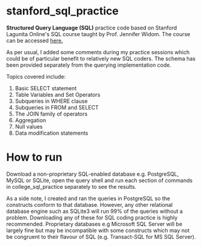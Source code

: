 # stanford_sql_practice

<strong>Structured Query Language (SQL)</strong> practice code based on Stanford Lagunita Online's SQL course taught by Prof. Jennifer Widom. The course can be accessed <a href="https://lagunita.stanford.edu/courses/DB/SQL/SelfPaced/info">here.</a>

As per usual, I added some comments during my practice sessions which could be of particular benefit to relatively new SQL coders. The schema has been provided separately from the querying implementation code. 

Topics covered include:

1. Basic SELECT statement</br>
2. Table Variables and Set Operators</br>
3. Subqueries in WHERE clause</br>
4. Subqueries in FROM and SELECT</br>
5. The JOIN family of operators</br>
6. Aggregation</br>
7. Null values</br>
8. Data modification statements</br>

# How to run

Download a non-proprietary SQL-enabled database e.g. PostgreSQL, MySQL or SQLite, open the query shell and run each section of commands in college_sql_practice separately to see the results.

As a side note, I created and ran the queries in PostgreSQL so the constructs conform to that database. However, any other relational database engine such as SQLite3 will run 99% of the queries without a problem. Downloading any of these for SQL coding practice is highly recommended. Proprietary databases e.g Microsoft SQL Server will be largely fine but may be incompatible with some constructs which may not be congruent to their flavour of SQL (e.g. Transact-SQL for MS SQL Server).
